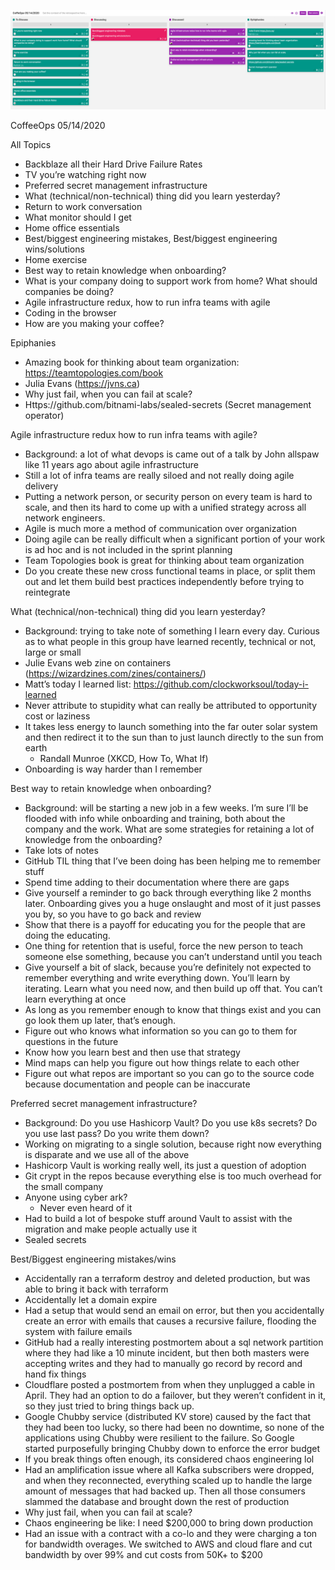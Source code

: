 ![Our Board](images/2020.05.14.png)

CoffeeOps 05/14/2020

All Topics
- Backblaze all their Hard Drive Failure Rates
- TV you’re watching right now
- Preferred secret management infrastructure
- What (technical/non-technical) thing did you learn yesterday?
- Return to work conversation
- What monitor should I get
- Home office essentials
- Best/biggest engineering mistakes, Best/biggest engineering wins/solutions
- Home exercise
- Best way to retain knowledge when onboarding?
- What is your company doing to support work from home? What should companies be doing?
- Agile infrastructure redux, how to run infra teams with agile
- Coding in the browser
- How are you making your coffee?

Epiphanies
- Amazing book for thinking about team organization: https://teamtopologies.com/book
- Julia Evans (https://jvns.ca)
- Why just fail, when you can fail at scale?
- Https://github.com/bitnami-labs/sealed-secrets (Secret management operator)

Agile infrastructure redux how to run infra teams with agile?
- Background: a lot of what devops is came out of a talk by John allspaw like 11 years ago about agile infrastructure
- Still a lot of infra teams are really siloed and not really doing agile delivery
- Putting a network person, or security person on every team is hard to scale, and then its hard to come up with a unified strategy across all network engineers.
- Agile is much more a method of communication over organization
- Doing agile can be really difficult when a significant portion of your work is ad hoc and is not included in the sprint planning
- Team Topologies book is great for thinking about team organization
- Do you create these new cross functional teams in place, or split them out and let them build best practices independently before trying to reintegrate

What (technical/non-technical) thing did you learn yesterday?
- Background: trying to take note of something I learn every day. Curious as to what people in this group have learned recently, technical or not, large or small
- Julie Evans web zine on containers (https://wizardzines.com/zines/containers/)
- Matt’s today I learned list: https://github.com/clockworksoul/today-i-learned
- Never attribute to stupidity what can really be attributed to opportunity cost or laziness
- It takes less energy to launch something into the far outer solar system and then redirect it to the sun than to just launch directly to the sun from earth
    - Randall Munroe (XKCD, How To, What If)
- Onboarding is way harder than I remember

Best way to retain knowledge when onboarding?
- Background: will be starting a new job in a few weeks. I’m sure I’ll be flooded with info while onboarding and training, both about the company and the work. What are some strategies for retaining a lot of knowledge from the onboarding?
- Take lots of notes
- GitHub TIL thing that I’ve been doing has been helping me to remember stuff
- Spend time adding to their documentation where there are gaps
- Give yourself a reminder to go back through everything like 2 months later. Onboarding gives you a huge onslaught and most of it just passes you by, so you have to go back and review
- Show that there is a payoff for educating you for the people that are doing the educating. 
- One thing for retention that is useful, force the new person to teach someone else something, because you can’t understand until you teach
- Give yourself a bit of slack, because you’re definitely not expected to remember everything and write everything down. You’ll learn by iterating. Learn what you need now, and then build up off that. You can’t learn everything at once
- As long as you remember enough to know that things exist and you can go look them up later, that’s enough.
- Figure out who knows what information so you can go to them for questions in the future
- Know how you learn best and then use that strategy
- Mind maps can help you figure out how things relate to each other
- Figure out what repos are important so you can go to the source code because documentation and people can be inaccurate

Preferred secret management infrastructure?
- Background: Do you use Hashicorp Vault? Do you use k8s secrets? Do you use last pass? Do you write them down?
- Working on migrating to a single solution, because right now everything is disparate and we use all of the above
- Hashicorp Vault is working really well, its just a question of adoption
- Git crypt in the repos because everything else is too much overhead for the small company
- Anyone using cyber ark?
    - Never even heard of it
- Had to build a lot of bespoke stuff around Vault to assist with the migration and make people actually use it
- Sealed secrets


Best/Biggest engineering mistakes/wins
- Accidentally ran a terraform destroy and deleted production, but was able to bring it back with terraform
- Accidentally let a domain expire
- Had a setup that would send an email on error, but then you accidentally create an error with emails that causes a recursive failure, flooding the system with failure emails
- GitHub had a really interesting postmortem about a sql network partition where they had like a 10 minute incident, but then both masters were accepting writes and they had to manually go record by record and hand fix things
- Cloudflare posted a postmortem from when they unplugged a cable in April. They had an option to do a failover, but they weren’t confident in it, so they just tried to bring things back up.
- Google Chubby service (distributed KV store) caused by the fact that they had been too lucky, so there had been no downtime, so none of the applications using Chubby were resilient to the failure. So Google started purposefully bringing Chubby down to enforce the error budget
- If you break things often enough, its considered chaos engineering lol
- Had an amplification issue where all Kafka subscribers were dropped, and when they reconnected, everything scaled up to handle the large amount of messages that had backed up. Then all those consumers slammed the database and brought down the rest of production
- Why just fail, when you can fail at scale?
- Chaos engineering be like: I need $200,000 to bring down production
- Had an issue with a contract with a co-lo and they were charging a ton for bandwidth overages. We switched to AWS and cloud flare and cut bandwidth by over 99% and cut costs from 50K+ to $200